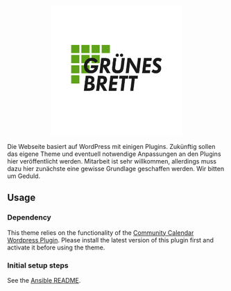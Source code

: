 <p align="center">
  <img width="300" height="300" src="assets/logo-text-light.png">
</p>

Die Webseite basiert auf WordPress mit einigen Plugins. Zukünftig sollen das eigene Theme und eventuell notwendige Anpassungen an den Plugins hier veröffentlicht werden. Mitarbeit ist sehr willkommen, allerdings muss dazu hier zunächste eine gewisse Grundlage geschaffen werden. Wir bitten um Geduld.

## Usage

### Dependency

This theme relies on the functionality of the
[Community Calendar Wordpress Plugin](https://github.com/joergrs/community-calendar).
Please install the latest version of this plugin first and activate it before using
the theme.

### Initial setup steps

See the [Ansible README](ansible/README.md).
